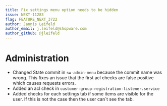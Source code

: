 ```yaml
---
title: Fix settings menu option needs to be hidden
issue: NEXT-11283
flag: FEATURE_NEXT_3722
author: Jannis Leifeld
author_email: j.leifeld@shopware.com 
author_github: @jleifeld
---
```

# Administration
* Changed State commit in `sw-admin-menu` because the commit name was wrong. This fixes an issue that the first acl checks are false positive which causes requests errors.
* Added an acl check in `customer-group-registration-listener.service`
* Added checks for each settings tab if some items are visible for the user. If this is not the case then the user can´t see the tab.

